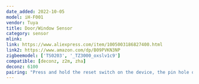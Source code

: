 ```yaml
---
date_added: 2022-10-05
model: iH-F001
vendor: Tuya
title: Door/Window Sensor
category: sensor
mlink: 
link: https://www.aliexpress.com/item/1005003186827400.html
link2: https://www.amazon.com/dp/B09PVKN3NP
zigbeemodel: ['TS0203', '_TZ3000_oxslv1c9']
compatible: [deconz, z2m, zha]
deconz: 6100
pairing: "Press and hold the reset switch on the device, the pin hole on the side of the device, using the provided reset pin for +- 5 seconds (until the red light starts blinking). After this the device will automatically join."
---
```

